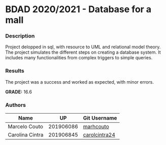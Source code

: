 # BDAD 2020/2021 - Database for a mall

### Description
Project delopped in sql, with resource to UML and relational model theory. The project simulates the different steps on creating a database system. It includes many functionalities 
from complex triggers to simple queries.

### Results
The project was a success and worked as expected, with minor errors.

**GRADE:** 16.6

### Authors

Name | UP | Git Username |
-----|----|--------------|
Marcelo Couto | 201906086 | [marhcouto](https://github.com/marhcouto)
Carolina Cintra |201906845 | [carolcintra24](https://github.com/carolcintra24)
